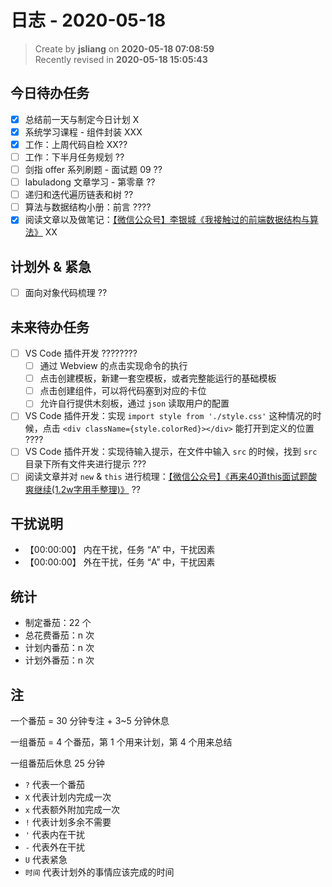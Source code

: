 日志 - 2020-05-18
===

> Create by **jsliang** on **2020-05-18 07:08:59**  
> Recently revised in **2020-05-18 15:05:43**  

## 今日待办任务

* [x] 总结前一天与制定今日计划 X
* [x] 系统学习课程 - 组件封装 XXX
* [x] 工作：上周代码自检 XX??
* [ ] 工作：下半月任务规划 ??
* [ ] 剑指 offer 系列刷题 - 面试题 09 ??
* [ ] labuladong 文章学习 - 第零章 ??
* [ ] 递归和迭代遍历链表和树 ??
* [ ] 算法与数据结构小册：前言 ????
* [x] 阅读文章以及做笔记：[【微信公众号】李银城《我接触过的前端数据结构与算法》](https://mp.weixin.qq.com/s/q8PeQuAZ3Qmb4gb3qkKyjw) XX

## 计划外 & 紧急

* [ ] 面向对象代码梳理 ??

## 未来待办任务

* [ ] VS Code 插件开发 ????????
  * [ ] 通过 Webview 的点击实现命令的执行
  * [ ] 点击创建模板，新建一套空模板，或者完整能运行的基础模板
  * [ ] 点击创建组件，可以将代码塞到对应的卡位
  * [ ] 允许自行提供木刻板，通过 `json` 读取用户的配置
* [ ] VS Code 插件开发：实现 `import style from './style.css'` 这种情况的时候，点击 `<div className={style.colorRed}></div>` 能打开到定义的位置 ????
* [ ] VS Code 插件开发：实现待输入提示，在文件中输入 `src` 的时候，找到 `src` 目录下所有文件夹进行提示 ???
* [ ] 阅读文章并对 `new` & `this` 进行梳理：[【微信公众号】《再来40道this面试题酸爽继续(1.2w字用手整理)》](https://mp.weixin.qq.com/s/k8PngT7afosSxUJSECRtJA) ??

## 干扰说明

* 【00:00:00】 内在干扰，任务 “A” 中，干扰因素
* 【00:00:00】 外在干扰，任务 “A” 中，干扰因素

## 统计

* 制定番茄：22 个
* 总花费番茄：n 次
* 计划内番茄：n 次
* 计划外番茄：n 次

## 注

一个番茄 = 30 分钟专注 + 3~5 分钟休息

一组番茄 = 4 个番茄，第 1 个用来计划，第 4 个用来总结

一组番茄后休息 25 分钟

* `?` 代表一个番茄
* `X` 代表计划内完成一次
* `x` 代表额外附加完成一次
* `!` 代表计划多余不需要
* `'` 代表内在干扰
* `-` 代表外在干扰
* `U` 代表紧急
* `时间` 代表计划外的事情应该完成的时间

